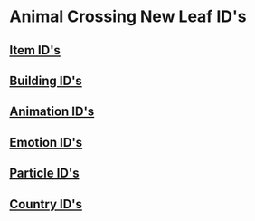 # Animal Crossing New Leaf ID's

## [Item ID's](https://raw.githubusercontent.com/RedShyGuy/redshyguy.github.io/master/All_ACNL_Items.txt)
## [Building ID's](https://raw.githubusercontent.com/RedShyGuy/redshyguy.github.io/master/Building_IDs.txt)
## [Animation ID's](https://raw.githubusercontent.com/RedShyGuy/redshyguy.github.io/master/Animation_IDs(1).txt)
## [Emotion ID's](https://raw.githubusercontent.com/RedShyGuy/redshyguy.github.io/master/Emotion_IDs.txt)
## [Particle ID's](https://raw.githubusercontent.com/RedShyGuy/redshyguy.github.io/master/Particle_IDs(1).txt)
## [Country ID's](https://raw.githubusercontent.com/RedShyGuy/redshyguy.github.io/master/Region_IDs.txt)
